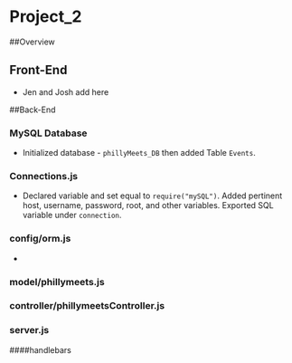 # Project_2


##Overview

## Front-End
- Jen and Josh add here

##Back-End

### MySQL Database
- Initialized database - `phillyMeets_DB` then added Table `Events`. 

### Connections.js
- Declared variable and set equal to `require("mySQL")`. Added pertinent host, username, password, root, and other variables. Exported SQL variable under `connection`. 

### config/orm.js
- 

### model/phillymeets.js


### controller/phillymeetsController.js


### server.js


####handlebars